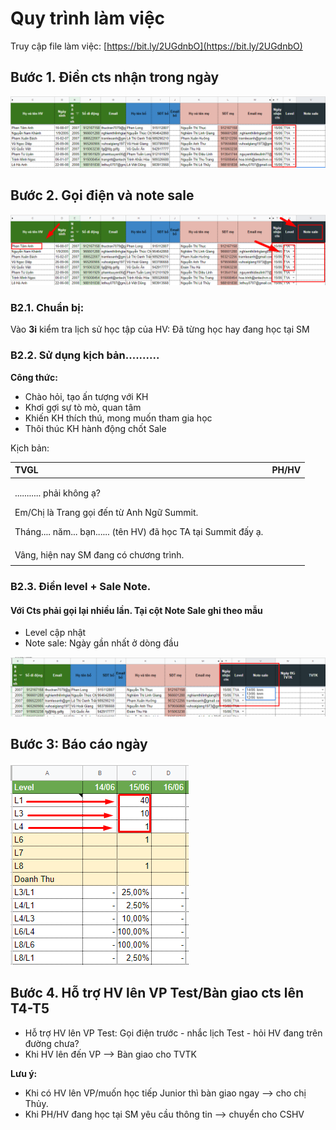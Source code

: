 # Quy trình làm việc

Truy cập file làm việc: [https://bit.ly/2UGdnbO](https://bit.ly/2UGdnbO)

## **Bước 1.** Điền cts nhận trong ngày

![B&#x1B0;&#x1A1;&#x301;c 1](../.gitbook/assets/b1.png)

## **Bước 2.** Gọi điện và note sale

![B&#x1B0;&#x1A1;&#x301;c 2](../.gitbook/assets/b2%20%281%29.png)

### **B2.1. Chuẩn bị:**

Vào **3i** kiểm tra lịch sử học tập của HV: Đã từng học hay đang học tại SM

### **B2.2. Sử dụng kịch bản..........**

**Công thức:**

* Chào hỏi, tạo ấn tượng với KH
* Khơi gợi sự tò mò, quan tâm
* Khiến KH thích thú, mong muốn tham gia học
* Thôi thúc KH hành động chốt Sale

Kịch bản:

<table>
  <thead>
    <tr>
      <th style="text-align:left">TVGL</th>
      <th style="text-align:left">PH/HV</th>
    </tr>
  </thead>
  <tbody>
    <tr>
      <td style="text-align:left">
        <p>........... pha&#x309;i kh&#xF4;ng a&#x323;?</p>
        <p>Em/Chi&#x323; la&#x300; Trang go&#x323;i &#x111;&#xEA;&#x301;n t&#x1B0;&#x300;
          Anh Ng&#x1B0;&#x303; Summit.</p>
        <p>Tha&#x301;ng.... n&#x103;m... ba&#x323;n...... (t&#xEA;n HV) &#x111;a&#x303;
          ho&#x323;c TA ta&#x323;i Summit &#x111;&#xE2;&#x301;y a&#x323;.</p>
      </td>
      <td style="text-align:left"></td>
    </tr>
    <tr>
      <td style="text-align:left">V&#xE2;ng, hi&#xEA;&#x323;n nay SM &#x111;ang co&#x301; ch&#x1B0;&#x1A1;ng
        tri&#x300;nh.</td>
      <td style="text-align:left"></td>
    </tr>
    <tr>
      <td style="text-align:left"></td>
      <td style="text-align:left"></td>
    </tr>
  </tbody>
</table>



### **B2.3. Điền level + Sale Note.**

#### Với Cts phải gọi lại nhiều lần. Tại cột Note Sale ghi theo mẫu

* Level cập nhật
* Note sale: Ngày gần nhất ở dòng đầu

![](../.gitbook/assets/b22.png)

## **Bước 3:** Báo cáo ngày

![](../.gitbook/assets/b3.png)

## **Bước 4**. Hỗ trợ HV lên VP Test/Bàn giao cts lên T4-T5

* Hỗ trợ HV lên VP Test: Gọi điện trước - nhắc lịch Test - hỏi HV đang trên đường chưa?
* Khi HV lên đến VP --&gt; Bàn giao cho TVTK

**Lưu ý:** 

* Khi có HV lên VP/muốn học tiếp Junior thì bàn giao ngay --&gt; cho chị Thủy.
* Khi PH/HV đang học tại SM yêu cầu thông tin --&gt; chuyển cho CSHV

